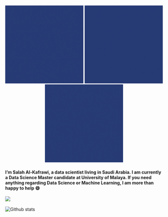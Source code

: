 <p align="center">
  <img src="https://github.com/KAFSALAH/KAFSALAH/blob/main/1.gif" width="250" height="250">
  <img src="https://github.com/KAFSALAH/KAFSALAH/blob/main/2.gif"width="250" height="250">
  <img src="https://github.com/KAFSALAH/KAFSALAH/blob/main/3.gif"width="250" height="250">
</p>


#### I’m Salah Al-Kafrawi, a data scientist living in Saudi Arabia. I am currently a Data Science Master candidate at University of Malaya. If you need anything regarding Data Science or Machine Learning, I am more than happy to help :smile:

<a href="https://www.linkedin.com/in/kafsalah"><img src="https://img.shields.io/badge/LinkedIn-0077B5?style=for-the-badge&logo=linkedin&logoColor=white" /></a> 

![Github stats](https://github-readme-stats.vercel.app/api?username=kafsalah&theme=dark)
